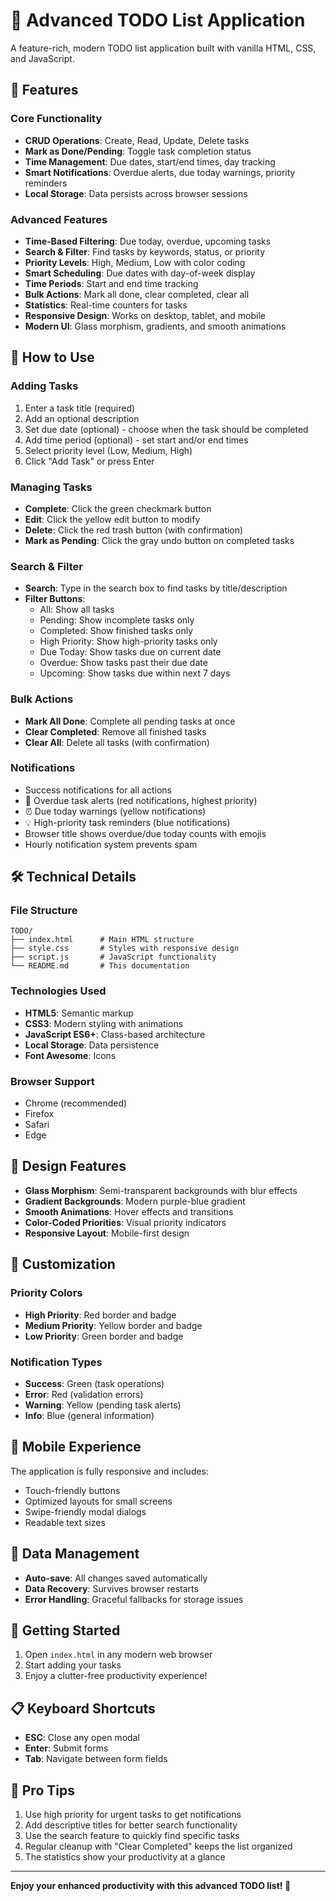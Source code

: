 # 📝 Advanced TODO List Application

A feature-rich, modern TODO list application built with vanilla HTML, CSS, and JavaScript.

## 🚀 Features

### Core Functionality
- **CRUD Operations**: Create, Read, Update, Delete tasks
- **Mark as Done/Pending**: Toggle task completion status
- **Time Management**: Due dates, start/end times, day tracking
- **Smart Notifications**: Overdue alerts, due today warnings, priority reminders
- **Local Storage**: Data persists across browser sessions

### Advanced Features
- **Time-Based Filtering**: Due today, overdue, upcoming tasks
- **Search & Filter**: Find tasks by keywords, status, or priority
- **Priority Levels**: High, Medium, Low with color coding
- **Smart Scheduling**: Due dates with day-of-week display
- **Time Periods**: Start and end time tracking
- **Bulk Actions**: Mark all done, clear completed, clear all
- **Statistics**: Real-time counters for tasks
- **Responsive Design**: Works on desktop, tablet, and mobile
- **Modern UI**: Glass morphism, gradients, and smooth animations

## 🎯 How to Use

### Adding Tasks
1. Enter a task title (required)
2. Add an optional description
3. Set due date (optional) - choose when the task should be completed
4. Add time period (optional) - set start and/or end times
5. Select priority level (Low, Medium, High)
6. Click "Add Task" or press Enter

### Managing Tasks
- **Complete**: Click the green checkmark button
- **Edit**: Click the yellow edit button to modify
- **Delete**: Click the red trash button (with confirmation)
- **Mark as Pending**: Click the gray undo button on completed tasks

### Search & Filter
- **Search**: Type in the search box to find tasks by title/description
- **Filter Buttons**: 
  - All: Show all tasks
  - Pending: Show incomplete tasks only
  - Completed: Show finished tasks only
  - High Priority: Show high-priority tasks only
  - Due Today: Show tasks due on current date
  - Overdue: Show tasks past their due date
  - Upcoming: Show tasks due within next 7 days

### Bulk Actions
- **Mark All Done**: Complete all pending tasks at once
- **Clear Completed**: Remove all finished tasks
- **Clear All**: Delete all tasks (with confirmation)

### Notifications
- Success notifications for all actions
- 🚨 Overdue task alerts (red notifications, highest priority)
- ⏰ Due today warnings (yellow notifications)
- 💡 High-priority task reminders (blue notifications)  
- Browser title shows overdue/due today counts with emojis
- Hourly notification system prevents spam

## 🛠️ Technical Details

### File Structure
```
TODO/
├── index.html      # Main HTML structure
├── style.css       # Styles with responsive design
├── script.js       # JavaScript functionality
└── README.md       # This documentation
```

### Technologies Used
- **HTML5**: Semantic markup
- **CSS3**: Modern styling with animations
- **JavaScript ES6+**: Class-based architecture
- **Local Storage**: Data persistence
- **Font Awesome**: Icons

### Browser Support
- Chrome (recommended)
- Firefox
- Safari
- Edge

## 🎨 Design Features

- **Glass Morphism**: Semi-transparent backgrounds with blur effects
- **Gradient Backgrounds**: Modern purple-blue gradient
- **Smooth Animations**: Hover effects and transitions
- **Color-Coded Priorities**: Visual priority indicators
- **Responsive Layout**: Mobile-first design

## 🔧 Customization

### Priority Colors
- **High Priority**: Red border and badge
- **Medium Priority**: Yellow border and badge
- **Low Priority**: Green border and badge

### Notification Types
- **Success**: Green (task operations)
- **Error**: Red (validation errors)
- **Warning**: Yellow (pending task alerts)
- **Info**: Blue (general information)

## 📱 Mobile Experience

The application is fully responsive and includes:
- Touch-friendly buttons
- Optimized layouts for small screens
- Swipe-friendly modal dialogs
- Readable text sizes

## 🔄 Data Management

- **Auto-save**: All changes saved automatically
- **Data Recovery**: Survives browser restarts
- **Error Handling**: Graceful fallbacks for storage issues

## 🚀 Getting Started

1. Open `index.html` in any modern web browser
2. Start adding your tasks
3. Enjoy a clutter-free productivity experience!

## 📋 Keyboard Shortcuts

- **ESC**: Close any open modal
- **Enter**: Submit forms
- **Tab**: Navigate between form fields

## 🌟 Pro Tips

1. Use high priority for urgent tasks to get notifications
2. Add descriptive titles for better search functionality
3. Use the search feature to quickly find specific tasks
4. Regular cleanup with "Clear Completed" keeps the list organized
5. The statistics show your productivity at a glance

---

**Enjoy your enhanced productivity with this advanced TODO list! 🎉** 